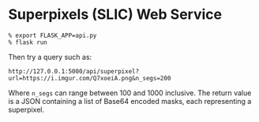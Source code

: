 # Superpixels (SLIC) Web Service 

```
% export FLASK_APP=api.py
% flask run
```

Then try a query such as:

```
http://127.0.0.1:5000/api/superpixel?url=https://i.imgur.com/Q7xoeiA.png&n_segs=200
```

Where `n_segs` can range between 100 and 1000 inclusive. The return value is a JSON containing a list of Base64 encoded masks, each representing a superpixel.
